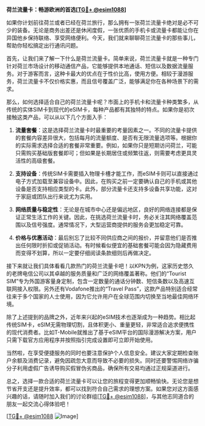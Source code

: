 **荷兰流量卡：畅游欧洲的首选[[TG💪+ @esim1088](https://t.me/s/esim1088)]**

如果你计划前往荷兰或者已经在荷兰旅行，那么拥有一张荷兰流量卡绝对是必不可少的装备。无论是商务出差还是休闲度假，一张优质的手机卡或流量卡都能让你在异国他乡保持联络、享受网络便利。今天，我们就来聊聊荷兰流量卡的那些事儿，帮助你轻松搞定出行通讯问题。

首先，让我们来了解一下什么是荷兰流量卡。简单来说，荷兰流量卡就是一种专门针对荷兰市场设计的移动通信产品，它能够提供本地通话、短信以及数据流量服务。对于游客而言，这种卡最大的优点在于性价比高，使用方便。相较于漫游服务，荷兰流量卡不仅价格实惠，而且信号覆盖广泛，能够满足你在各种场景下的需求。

那么，如何选择适合自己的荷兰流量卡呢？市面上的手机卡和流量卡种类繁多，从传统的实体SIM卡到现代的eSIM卡，每种产品都有其独特的特点。如果你是初次接触这类产品，可以从以下几个方面入手：

1. **流量套餐**：这是选择荷兰流量卡时最重要的考量因素之一。不同的流量卡提供的套餐内容差异很大，包括每月的流量额度、是否有无限流量选项等。根据你的实际需求选择合适的套餐非常重要。例如，如果你只是短期访问荷兰，可能只需购买基础版套餐即可；但如果是长期居住或频繁往返，则需要考虑更具灵活性的高级套餐。

2. **支持设备**：传统SIM卡需要插入物理卡槽才能工作，而eSIM卡则可以直接通过电子方式加载至兼容设备中。因此，在购买之前一定要确认自己的手机或其他设备是否支持相应类型的卡。此外，部分流量卡还支持多设备共享功能，这对于家庭或团队出行来说尤为实用。

3. **网络质量与稳定性**：无论是在城市中心还是偏远地区，良好的网络连接都是保证正常生活工作的关键。因此，在挑选荷兰流量卡时，务必关注其网络覆盖范围以及信号强度。通常情况下，大型运营商提供的服务会更加稳定可靠。

4. **价格与优惠活动**：最后别忘了比较不同供应商之间的报价，并留意他们是否推出任何限时折扣或促销活动。有时候看似便宜的基础套餐可能会因为隐藏费用而变得不划算，所以一定要仔细阅读条款细则后再做决定。

接下来就让我们具体看看几款热门的荷兰流量卡吧！以KPN为例，这家历史悠久的老牌电信公司以其卓越的服务质量和广泛的网络覆盖著称。他们的“Tourist SIM”专为外国游客量身定制，包含一定数量的通话分钟数、短信条数以及高速互联网接入权限。另外还有Vodafone推出的“Travel Pass”，这款产品特别适合经常往来于多个国家的人士使用，因为它允许用户在全球范围内切换至当地最佳网络环境。

除了上述提到的品牌之外，近年来兴起的eSIM技术也逐渐成为一种趋势。相比起传统SIM卡，eSIM无需物理切割，且体积更小、重量更轻，非常适合追求便携性的现代消费者。比如T-Mobile就推出了基于eSIM平台的国际漫游解决方案，用户只需下载官方应用程序并按照指引完成设置即可立即开始使用。

当然啦，在享受便捷服务的同时也要注意保护个人信息安全。建议大家定期检查账户余额及消费记录，避免因疏忽大意而导致不必要的损失。同时还要警惕网络诈骗分子利用虚假广告诱导购买假冒伪劣商品，确保所有交易均通过正规渠道进行。

总之，选择一款合适的荷兰流量卡可以让您的旅程变得更加顺畅愉快。无论您是想节省开支还是提升效率，都可以找到符合自己需求的理想方案。如果您对这方面感兴趣的话，请随时加入我们的讨论群组[[TG💪+ @esim1088](https://t.me/s/esim1088)]，与其他志同道合的朋友一起交流心得体验吧！

[[TG💪+ @esim1088](https://t.me/s/esim1088) ![Image](https://i.postimg.cc/4NQfJmqS/Snipaste-2025-05-13-00-14-12.png)]